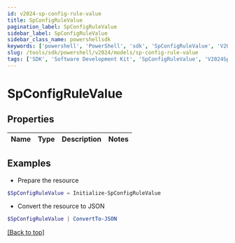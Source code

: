 ```yaml
---
id: v2024-sp-config-rule-value
title: SpConfigRuleValue
pagination_label: SpConfigRuleValue
sidebar_label: SpConfigRuleValue
sidebar_class_name: powershellsdk
keywords: ['powershell', 'PowerShell', 'sdk', 'SpConfigRuleValue', 'V2024SpConfigRuleValue'] 
slug: /tools/sdk/powershell/v2024/models/sp-config-rule-value
tags: ['SDK', 'Software Development Kit', 'SpConfigRuleValue', 'V2024SpConfigRuleValue']
---
```



# SpConfigRuleValue

## Properties

Name | Type | Description | Notes
------------ | ------------- | ------------- | -------------

## Examples

- Prepare the resource
```powershell
$SpConfigRuleValue = Initialize-SpConfigRuleValue 
```

- Convert the resource to JSON
```powershell
$SpConfigRuleValue | ConvertTo-JSON
```


[[Back to top]](#) 

